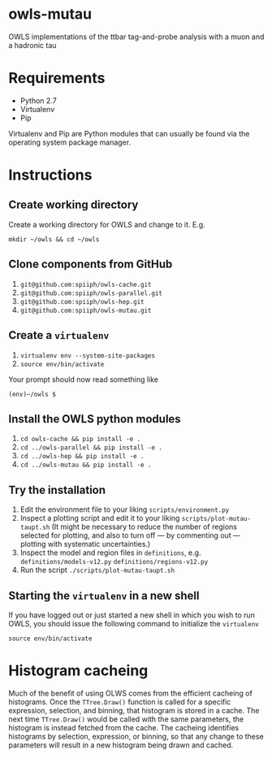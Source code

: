 owls-mutau
==========

OWLS implementations of the ttbar tag-and-probe analysis with a muon and a
hadronic tau

Requirements
============

* Python 2.7
* Virtualenv
* Pip

Virtualenv and Pip are Python modules that can usually be found via the
operating system package manager.

Instructions
============

Create working directory
------------------------

Create a working directory for OWLS and change to it. E.g.

  `mkdir ~/owls && cd ~/owls`

Clone components from GitHub
----------------------------

1. `git@github.com:spiiph/owls-cache.git`
2. `git@github.com:spiiph/owls-parallel.git`
3. `git@github.com:spiiph/owls-hep.git`
4. `git@github.com:spiiph/owls-mutau.git`

Create a `virtualenv`
---------------------

1. `virtualenv env --system-site-packages`
2. `source env/bin/activate`

Your prompt should now read something like

  `(env)~/owls $`

Install the OWLS python modules
-------------------------------

1. `cd owls-cache && pip install -e .`
2. `cd ../owls-parallel && pip install -e .`
3. `cd ../owls-hep && pip install -e .`
4. `cd ../owls-mutau && pip install -e .`

Try the installation
--------------------

1. Edit the environment file to your liking
    `scripts/environment.py`
2. Inspect a plotting script and edit it to your liking
    `scripts/plot-mutau-taupt.sh`
   (It might be necessary to reduce the number of regions selected for
   plotting, and also to turn off — by commenting out — plotting with
   systematic uncertainties.)
3. Inspect the model and region files in `definitions`, e.g.
    `definitions/models-v12.py`
    `definitions/regions-v12.py`
4. Run the script
    `./scripts/plot-mutau-taupt.sh`

Starting the `virtualenv` in a new shell
----------------------------------------

If you have logged out or just started a new shell in which you wish to run
OWLS, you should issue the following command to initialize the `virtualenv`

   `source env/bin/activate`

Histogram cacheing
==================

Much of the benefit of using OLWS comes from the efficient cacheing of
histograms. Once the `TTree.Draw()` function is called for a specific
expression, selection, and binning, that histogram is stored in a cache. The next time
`TTree.Draw()` would be called with the same parameters, the histogram is
instead fetched from the cache. The cacheing identifies histograms by
selection, expression, or binning, so that any change to these parameters
will result in a new histogram being drawn and cached.
